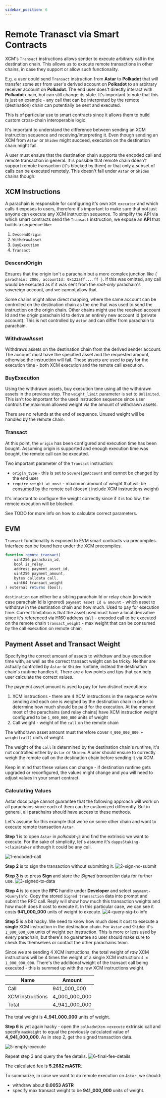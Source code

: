 ```yaml
---
sidebar_position: 6
---
```


# Remote Tranasct via Smart Contracts

XCM's `Transact` instructions allows sender to execute arbitrary call in the destination chain. This allows us to execute remote transactions
in other chains, in case they support or allow such functionality.

E.g. a user could send `Transact` instruction from **Astar** to **Polkadot** that will transfer some `DOT` from user's derived account on **Polkadot** to an arbitrary receiver account on **Polkadot**. The end user does't directly interact with **Polkadot** chain, but can still change its state. It's important to note that this is just an example - any call that can be interpreted by the remote (destination) chain can potentially be sent and executed.

This is of particular use to smart contracts since it allows them to build custom cross-chain interoperable logic.

It's important to understand the difference between sending an XCM instruction sequence and receiving/interpreting it. Even though sending an XCM from `Astar` or `Shiden` might succeed, execution on the destination chain might fail.

A user must ensure that the destination chain supports the encoded call and remote transaction in general. It is possible that remote chain doesn't support remote transaction (it's blocked by them) or that only a subset of calls can be executed remotely. This doesn't fall under `Astar` or `Shiden` chains though.

## XCM Instructions

A parachain is responsible for configuring it's own `XCM executor` and which calls it exposes to users, therefore it's important to make sure that not just anyone can execute any XCM instruction sequence. To simplify the API via which smart contracts send the `Transact` instruction, we expose an **API** that builds a sequence like:
1. `DescendOrigin`
2. `WithdrawAsset`
3. `BuyExecution`
4. `Transact`

### DescendOrigin

 Ensures that the origin isn't a parachain but a more complex junction like `{ parachain: 2006, accountId: 0x123aff....ff }`. If this was omitted, any call would be executed as if it was sent from the *root-only* parachain's sovereign account, and we cannot allow that.

 Some chains might allow direct mapping, where the same account can be controlled on the destination chain as the one that was used to send the instruction on the origin chain. Other chains might use the received account Id and the origin parachain Id to derive an entirely new account Id (private account). This is not controlled by `Astar` and can differ from parachain to parachain.

 ### WithdrawAsset

 Withdraws assets on the destination chain from the derived sender account. The account must have the specified asset and the requested amount, otherwise the instruction will fail. These assets are used to pay for the execution time - both XCM execution and the remote call execution.

 ### BuyExecution

 Using the withdrawn assets, buy execution time using all the withdrawn assets in the previous step.
 The `weight_limit` parameter is set to `Unlimited`. This isn't too important for the used instruction sequence since user controls the maximum allowed weight via the amount of withdrawn assets.

 There are no refunds at the end of sequence. Unused weight will be handled by the remote chain.

 ### Transact

 At this point, the `origin` has been configured and execution time has been bought. Assuming origin is supported and enough execution time was bought, the remote call can be executed.

 Two important parameter of the `Transact` instruction:
 * `origin_type` - this is set to `SovereignAccount` and cannot be changed by the end user
 * `require_weight_at_most` - maximum amount of weight that will be consumed by the remote call (doesn't include XCM instructions weight)

 It's important to configure the weight correctly since if it is too low, the remote execution will be blocked.

 See TODO for more info on how to calculate correct parameters.

## EVM

`Transact` functionality is exposed to EVM smart contracts via precompiles. Interface can be found [here](https://github.com/AstarNetwork/astar-frame) under the XCM precompiles.

```js
function remote_transact(
    uint256 parachain_id,
    bool is_relay,
    address payment_asset_id,
    uint256 payment_amount,
    bytes calldata call,
    uint64 transact_weight
) external returns (bool);
```

`destination` can either be a sibling parachain Id or relay chain (in which case parachain Id is ignored)
`payment asset Id & amount` - which asset to withdraw in the destination chain and how much. Used to pay for execution time. Current limitation is that the asset used must have a local derivative since it's referenced via H160 address
`call` - encoded call to be executed on the remote chain
`transact_weight` - max weight that can be consumed by the call execution on remote chain

## Payment Asset and Transact Weight

Specifying the correct amount of assets to withdraw and buy execution time with, as well as the correct transact weight can be tricky. Neither are actually controlled by `Astar` or `Shiden` runtime, instead the destination chain's runtime handles it. There are a few points and tips that can help user calculate the correct values.

The payment asset amount is used to pay for two distinct executions:
1. XCM instructions - there are 4 XCM instructions in the sequence we're sending and each one is weighed by the destination chain in order to determine how much should be paid for the execution. At the moment most of the parachains (and relay chains) have XCM instruction weight configured to be `1_000_000_000` units of weight
2. Call weight - weight of the `call` on the remote chain

The withdrawn asset amount must therefore cover `4_000_000_000 + weight(call)` units of weight.

The weight of the `call` is determined by the destination chain's runtime, it's not controlled either by `Astar` or `Shiden`. A user should ensure to correctly weigh the remote call on the destination chain before sending it via XCM.

Keep in mind that these values can change - if destination runtime gets upgraded or reconfigured, the values might change and you will need to adjust values in your smart contract.

### Calculating Values

Astar docs page cannot guarantee that the following approach will work on all parachains since each of them can be customized differently. But in general, all parachains should have access to these methods.

Let's assume for this example that we're on some other chain and want to execute remote transaction `Astar`.

**Step 1** is to open `Astar` in *polkadot-js* and find the extrinsic we want to execute. For the sake of simplicity, let's assume it's `dappsStaking->claimStaker` although it could be any call.

![1-encoded-call](img/remote-transact/001_dapps_staking_claim.png)

**Step 2** is to sign the transaction without submitting it.
![2-sign-no-submit](img/remote-transact/002_unsigned_transaction.png)

**Step 3** is to press **Sign** and store the *Signed transaction* data for further use.
![3-signed-tx-data](img/remote-transact/003_non_signed_tx_data.png)

**Step 4** is to open the **RPC** handle under **Developer** and select `payment->QueryInfo`. Copy the stored `Signed transaction` data into prompt and submit the RPC call. Reply will show how much this transaction weights and how much does it cost to execute it.
In this particular case, we can see it costs **941_000_000** units of weight to execute.
![4-query-sig-tx-info](img/remote-transact/004_rpc_query_info_weight_transact_call.png)

**Step 5** is a bit hacky. We need to know how much does it cost to execute a **single** XCM instruction in the destination chain. For `Astar` and `Shiden` it's `1_000_000_000` units of weight per instruction. This is more or less used by every parachain, but there's no guarantee so user should make sure to check this themselves or contact the other parachains team.

Since we are sending 4 XCM instructions, the total weight of *raw* XCM instructions will be 4 times the weight of a single XCM instruction: `4 x 1_000_000_000`. There's the additional weight of the transact call being executed - this is summed up with the raw XCM instructions weight.

| Name      | Amount |
| ----------- | ----------- |
| Call      | 941_000_000       |
| XCM instructions   | 4_000_000_000 |
| Total  | 4_941_000_000  |

The total weight is **4_941_000_000** units of weight.

**Step 6** is yet again hacky - open the `polkadotXcm->execute` extrinsic call and specify `maxWeight` to equal the previously calculated value of **4_941_000_000**. As in step 2, get the signed transaction data.

![5-empty-execute](img/remote-transact/005_xcm_execute_weight_hack.png)

Repeat step 3 and query the fee details.
![6-final-fee-details](img/remote-transact/006_total_fee_for_execution.png)

The calculated fee is **5.2682 mASTR**.

To summarize, in case we want to do remote execution on `Astar`, we should:
* withdraw about **0.0053 ASTR** 
* specify max transact weight to be **941_000_000** units of weight.
